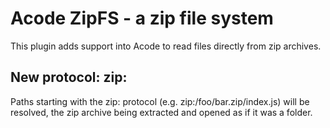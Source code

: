 # Acode ZipFS - a zip file system

This plugin adds support into Acode to read files directly from zip archives.

## New protocol: zip:

Paths starting with the zip: protocol (e.g. zip:/foo/bar.zip/index.js) will be resolved, the zip archive being extracted and opened as if it was a folder.
